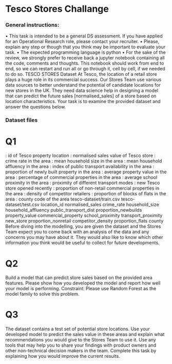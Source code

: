 # Tesco Stores Challange

### General instructions:
• This task is intended to be a general DS assessment. If you have applied for an Operational Research role, please contact your recruiter.
• Please, explain any step or though that you think may be important to evaluate your task.
• The expected programming language is python
• For the sake of the review, we strongly prefer to receive back a jupyter notebook containing all the code, comments and thoughts. This notebook should work from end to end, so we can restart and run all or go through it, cell by cell, if we needed to do so.
TESCO STORES Dataset
At Tesco, the location of a retail store plays a huge role in its commercial success. Our Stores Team use various data sources to better understand the potential of candidate locations for new stores in the UK. They need data science help in designing a model that can predict the future sales [normalised_sales] of a store based on location characteristics. Your task is to examine the provided dataset and answer the questions below.

### Dataset files

# Q1
: id of Tesco property location
: normalised sales value of Tesco store
: crime rate in the area
: mean household size in the area
: mean household affluency in the area
: index of public transport availability in the area
: proportion of newly built property in the area : average property value in the area
: percentage of commercial properties in the area : average school proximity in the area
: proximity of different transport modes : new Tesco store opened recently
: proportion of non-retail commercial properties in the area : density of competitor retailers
: proportion of blocks of flats in the area : county code of the area
 tesco-dataset/train.csv
 tesco-dataset/test.csv
location_id
normalised_sales
crime_rate
household_size
household_affluency
public_transport_dist
proportion_newbuilds
property_value
commercial_property
school_proximity
transport_proximity
new_store
proportion_nonretail
competitor_density
proportion_flats
county
Before diving into the modelling, you are given the dataset and the Stores Team expect you to come back with an analysis of the data and any concerns you may have about it. They would also like to know which other information you think would be useful to collect for future developments.
# Q2
Build a model that can predict store sales based on the provided area features. Please show how you developed the model and report how well your model is
performing. Constraint: Please use Random Forest as the model family to solve this problem.
# Q3
The dataset contains a test set of potential store locations. Use your developed model to predict the sales value in these areas and explain what recommendations you would give to the Stores Team to use it. Use any tools that may help you to share your findings with product owners and other non-technical decision makers in the team. Complete this task by explaining how you would improve the current results.

